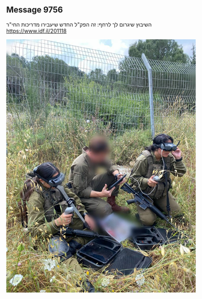 ## Message 9756

השיבוץ שיגרום לך לרחף:
זה הפק"ל החדש שיעבירו מדריכות החי"ר
https://www.idf.il/201118

![Photo](./9756/9756_photo.jpg)
